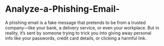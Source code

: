 # Analyze-a-Phishing-Email-
A phishing email is a fake message that pretends to be from a trusted company—like your bank, a delivery service, or even your workplace. But in reality, it’s sent by someone trying to trick you into giving away personal info like your passwords, credit card details, or clicking a harmful link.
